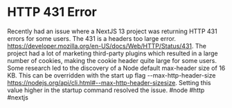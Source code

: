 # HTTP 431 Error

Recently had an issue where a NextJS 13 project was returning HTTP 431 errors for some users. The 431 is a headers too large error. https://developer.mozilla.org/en-US/docs/Web/HTTP/Status/431. The project had a lot of marketing third-party plugins which resulted in a large number of cookies, making the cookie header quite large for some users. Some research led to the discovery of a Node default max-header size of 16 KB. This can be overridden with the start up flag --max-http-header-size https://nodejs.org/api/cli.html#--max-http-header-sizesize. Setting this value higher in the startup command resolved the issue.
#node
#http
#nextjs


